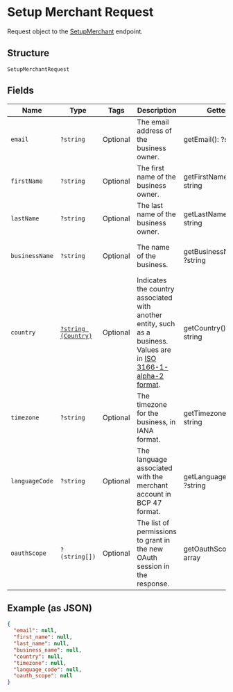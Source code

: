 
# Setup Merchant Request

Request object to the [SetupMerchant](../../doc/apis/merchants.md#setup-merchant) endpoint.

## Structure

`SetupMerchantRequest`

## Fields

| Name | Type | Tags | Description | Getter | Setter |
|  --- | --- | --- | --- | --- | --- |
| `email` | `?string` | Optional | The email address of the business owner. | getEmail(): ?string | setEmail(?string email): void |
| `firstName` | `?string` | Optional | The first name of the business owner. | getFirstName(): ?string | setFirstName(?string firstName): void |
| `lastName` | `?string` | Optional | The last name of the business owner. | getLastName(): ?string | setLastName(?string lastName): void |
| `businessName` | `?string` | Optional | The name of the business. | getBusinessName(): ?string | setBusinessName(?string businessName): void |
| `country` | [`?string (Country)`](../../doc/models/country.md) | Optional | Indicates the country associated with another entity, such as a business.<br>Values are in [ISO 3166-1-alpha-2 format](http://www.iso.org/iso/home/standards/country_codes.htm). | getCountry(): ?string | setCountry(?string country): void |
| `timezone` | `?string` | Optional | The timezone for the business, in IANA format. | getTimezone(): ?string | setTimezone(?string timezone): void |
| `languageCode` | `?string` | Optional | The language associated with the merchant account in BCP 47 format. | getLanguageCode(): ?string | setLanguageCode(?string languageCode): void |
| `oauthScope` | `?(string[])` | Optional | The list of permissions to grant in the new OAuth session in the response. | getOauthScope(): ?array | setOauthScope(?array oauthScope): void |

## Example (as JSON)

```json
{
  "email": null,
  "first_name": null,
  "last_name": null,
  "business_name": null,
  "country": null,
  "timezone": null,
  "language_code": null,
  "oauth_scope": null
}
```

